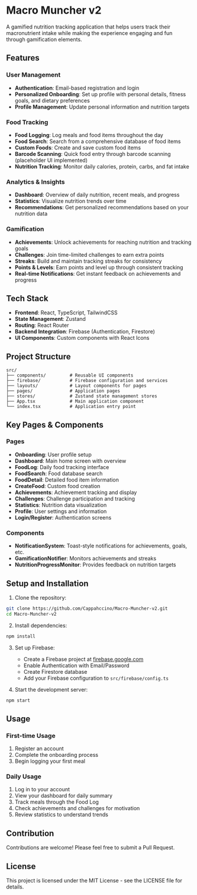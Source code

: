 # Macro Muncher v2

A gamified nutrition tracking application that helps users track their macronutrient intake while making the experience engaging and fun through gamification elements.

## Features

### User Management
- **Authentication**: Email-based registration and login
- **Personalized Onboarding**: Set up profile with personal details, fitness goals, and dietary preferences
- **Profile Management**: Update personal information and nutrition targets

### Food Tracking
- **Food Logging**: Log meals and food items throughout the day
- **Food Search**: Search from a comprehensive database of food items
- **Custom Foods**: Create and save custom food items
- **Barcode Scanning**: Quick food entry through barcode scanning (placeholder UI implemented)
- **Nutrition Tracking**: Monitor daily calories, protein, carbs, and fat intake

### Analytics & Insights
- **Dashboard**: Overview of daily nutrition, recent meals, and progress
- **Statistics**: Visualize nutrition trends over time
- **Recommendations**: Get personalized recommendations based on your nutrition data

### Gamification
- **Achievements**: Unlock achievements for reaching nutrition and tracking goals
- **Challenges**: Join time-limited challenges to earn extra points
- **Streaks**: Build and maintain tracking streaks for consistency
- **Points & Levels**: Earn points and level up through consistent tracking
- **Real-time Notifications**: Get instant feedback on achievements and progress

## Tech Stack

- **Frontend**: React, TypeScript, TailwindCSS
- **State Management**: Zustand
- **Routing**: React Router
- **Backend Integration**: Firebase (Authentication, Firestore)
- **UI Components**: Custom components with React Icons

## Project Structure

```
src/
├── components/         # Reusable UI components
├── firebase/           # Firebase configuration and services
├── layouts/            # Layout components for pages
├── pages/              # Application pages
├── stores/             # Zustand state management stores
├── App.tsx             # Main application component
└── index.tsx           # Application entry point
```

## Key Pages & Components

### Pages
- **Onboarding**: User profile setup
- **Dashboard**: Main home screen with overview
- **FoodLog**: Daily food tracking interface
- **FoodSearch**: Food database search
- **FoodDetail**: Detailed food item information
- **CreateFood**: Custom food creation
- **Achievements**: Achievement tracking and display
- **Challenges**: Challenge participation and tracking
- **Statistics**: Nutrition data visualization
- **Profile**: User settings and information
- **Login/Register**: Authentication screens

### Components
- **NotificationSystem**: Toast-style notifications for achievements, goals, etc.
- **GamificationNotifier**: Monitors achievements and streaks
- **NutritionProgressMonitor**: Provides feedback on nutrition targets

## Setup and Installation

1. Clone the repository:
```bash
git clone https://github.com/Cappahccino/Macro-Muncher-v2.git
cd Macro-Muncher-v2
```

2. Install dependencies:
```bash
npm install
```

3. Set up Firebase:
   - Create a Firebase project at [firebase.google.com](https://firebase.google.com)
   - Enable Authentication with Email/Password
   - Create Firestore database
   - Add your Firebase configuration to `src/firebase/config.ts`

4. Start the development server:
```bash
npm start
```

## Usage

### First-time Usage
1. Register an account
2. Complete the onboarding process
3. Begin logging your first meal

### Daily Usage
1. Log in to your account
2. View your dashboard for daily summary
3. Track meals through the Food Log
4. Check achievements and challenges for motivation
5. Review statistics to understand trends

## Contribution

Contributions are welcome! Please feel free to submit a Pull Request.

## License

This project is licensed under the MIT License - see the LICENSE file for details.
